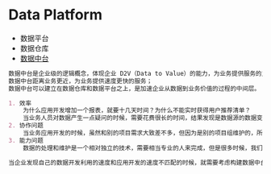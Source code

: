 # Data Platform

* 数据平台
* 数据仓库
* [数据中台](https://www.toutiao.com/i6669917619883082251/)
```md
数据中台是企业级的逻辑概念，体现企业 D2V（Data to Value）的能力，为业务提供服务的主要方式是数据 API；
数据中台距离业务更近，为业务提供速度更快的服务；
数据中台可以建立在数据仓库和数据平台之上，是加速企业从数据到业务价值的过程的中间层。
```
```md
1. 效率
    为什么应用开发增加一个报表，就要十几天时间？为什么不能实时获得用户推荐清单？
    当业务人员对数据产生一点疑问的时候，需要花费很长的时间，结果发现是数据源的数据变了，最终影响上线时间。
2. 协作问题
    当业务应用开发的时候，虽然和别的项目需求大致差不多，但因为是别的项目组维护的，所以数据还是要自己再开发一遍。
3. 能力问题
    数据的处理和维护是一个相对独立的技术，需要相当专业的人来完成，但是很多时候，我们有一大把的应用开发人员，而数据开发人员很少。
```
```md
当企业发现自己的数据开发利用的速度和应用开发的速度不匹配的时候，就需要考虑构建数据中台。
```